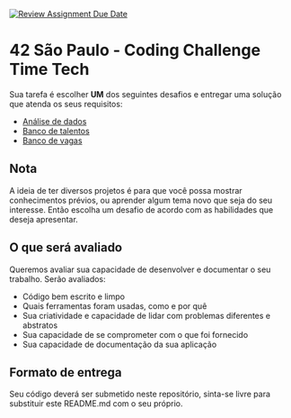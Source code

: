 [![Review Assignment Due Date](https://classroom.github.com/assets/deadline-readme-button-22041afd0340ce965d47ae6ef1cefeee28c7c493a6346c4f15d667ab976d596c.svg)](https://classroom.github.com/a/5iXUf7uf)
# 42 São Paulo - Coding Challenge Time Tech
Sua tarefa é escolher **UM** dos seguintes desafios e entregar uma solução que atenda os seus requisitos:
- [Análise de dados](/challenges/desafio_analise.md)
- [Banco de talentos](/challenges/desafio_banco_talentos.md)
- [Banco de vagas](/challenges/desafio_banco_vagas.md)

## Nota
A ideia de ter diversos projetos é para que você possa mostrar conhecimentos prévios, ou aprender algum tema novo que seja do seu interesse. Então escolha um desafio de acordo com as habilidades que deseja apresentar.

## O que será avaliado

Queremos avaliar sua capacidade de desenvolver e documentar o seu trabalho. Serão avaliados:

- Código bem escrito e limpo
- Quais ferramentas foram usadas, como e por quê
- Sua criatividade e capacidade de lidar com problemas diferentes e abstratos
- Sua capacidade de se comprometer com o que foi fornecido
- Sua capacidade de documentação da sua aplicação

## Formato de entrega

Seu código deverá ser submetido neste repositório, sinta-se livre para substituir este README.md com o seu próprio.
